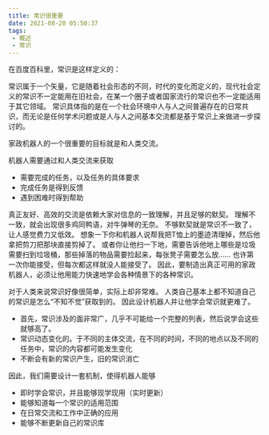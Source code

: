 ```yaml
---
title: 常识很重要
date: 2021-08-20 05:50:37
tags:
 - 概述
 - 常识
---
```


在百度百科里，常识是这样定义的：  

常识属于一个矢量，它是随着社会形态的不同，时代的变化而定义的，现代社会定义的常识不一定能用在旧社会，在某一个圈子或者国家流行的常识也不一定能适用于其它领域。
常识具体指的是在一个社会环境中人与人之间普遍存在的日常共识，而无论是任何学术问题或是人与人之间基本交流都是基于常识上来做进一步探讨的。

<!-- more -->

家政机器人的一个很重要的目标就是和人类交流。

机器人需要通过和人类交流来获取

* 需要完成的任务，以及任务的具体要求
* 完成任务是得到反馈
* 遇到困难时得到帮助

真正友好、高效的交流是依赖大家对信息的一致理解，并且足够的默契。
理解不一致，就会出现很多鸡同鸭语，对牛弹琴的无奈。
不够默契就是常识不一致了，让人感觉费力又低效。
想象一下你和机器人说帮我把T恤上的墨迹清理掉，然后他拿把剪刀把那块直接剪掉了。
或者你让他扫一下地，需要告诉他地上哪些是垃圾需要扫到垃圾桶，那些掉落的物品需要捡起来，每张凳子需要怎么放……
也许第一次你能接受，但每次都这样就没人能接受了。
因此，要制造出真正可用的家政机器人，必须让他用能力快速地学会各种情景下的各种常识。

对于人类来说常识好像很简单，实际上却非常难。
人类自己基本上都不知道自己的常识是怎么“不知不觉”获取到的。
因此设计机器人并让他学会常识就更难了。

* 首先，常识涉及的面非常广，几乎不可能给一个完整的列表，然后说学会这些就够高了。
* 常识动态变化的。于不同的主体交流，在不同的时间，不同的地点以及不同的任务中，常识的内容都可能发生变化
* 不断会有新的常识产生，旧的常识消亡

因此，我们需要设计一套机制，使得机器人能够
* 即时学会常识，并且能够现学现用（实时更新）
* 能够知道每一个常识的适用范围
* 在日常交流和工作中正确的应用
* 能够不断更新自己的常识库
